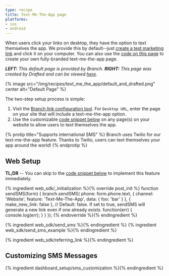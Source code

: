 ```yaml
---
type: recipe
title: Text-Me-The-App page
platforms:
- ios
- android
---
```


When users click your links on desktop, they have the option to text themselves the app. We provide this by default--just [create a test marketing link](https://dashboard.branch.io/#/marketing) and click it on your computer. You can also use the [code on this page](/recipes/text_me_the_app_page/{{page.platform}}#sendsms-example) to create your own fully-branded text-me-the-app page. 

_**LEFT:** This default page is provided by Branch. **RIGHT:** This page was created by Drafted and can be viewed [here](http://drft.us/l/5Rfz8GU0yO)._

{% image src="/img/recipes/text_me_the_app/default_and_drafted.png" center alt="Default Page" %}

The two-step setup process is simple:

1. Visit the [Branch link configuration tool](https://start.branch.io/). For `Desktop URL`, enter the page on your site that will include a text-me-the-app option.
2. Use the customizable [code snippet below](/recipes/text_me_the_app_page/{{page.platform}}#sendsms-example) on any page(s) on your website to allow users to text themselves the app.

{% protip title="Supports international SMS" %}
Branch uses Twilio for our text-me-the-app feature. Thanks to Twilio, users can text themselves your app around the world!
{% endprotip %}

## Web Setup

**TL;DR** -- You can skip to the [code snippet below](/recipes/text_me_the_app_page/{{page.platform}}#sendsms-example) to implement this feature immediately.

{% ingredient web_sdk/_initialization %}{% override post_init %}  function sendSMS(form) {
    branch.sendSMS(
      phone: form.phone.text,
      {
        channel: 'Website',
        feature: 'Text-Me-The-App',
        data: {
          foo: 'bar'
        }
      },
      { make_new_link: false }, // Default: false. If set to true, sendSMS will generate a new link even if one already exists.
      function(err) { console.log(err); }
    }
  });
{% endoverride %}{% endingredient %}

{% ingredient web_sdk/send_sms %}{% endingredient %}
{% ingredient web_sdk/send_sms_example %}{% endingredient %}


{% ingredient web_sdk/referring_link %}{% endingredient %}

## Customizing SMS Messages
{% ingredient dashboard_setup/sms_customization %}{% endingredient %}
